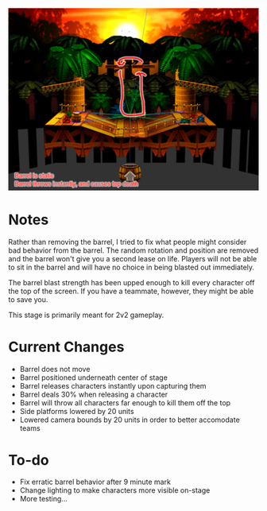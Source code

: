 <img src="draft.png" alt="v0.2h" width="720"/>

# Notes
Rather than removing the barrel, I tried to fix what people might consider bad behavior from the barrel. The random rotation and position are removed and the barrel won't give you a second lease on life. Players will not be able to sit in the barrel and will have no choice in being blasted out immediately.

The barrel blast strength has been upped enough to kill every character off the top of the screen. If you have a teammate, however, they might be able to save you.

This stage is primarily meant for 2v2 gameplay.

# Current Changes
* Barrel does not move
* Barrel positioned underneath center of stage
* Barrel releases characters instantly upon capturing them
* Barrel deals 30% when releasing a character
* Barrel will throw all characters far enough to kill them off the top
* Side platforms lowered by 20 units
* Lowered camera bounds by 20 units in order to better accomodate teams

# To-do
* Fix erratic barrel behavior after 9 minute mark
* Change lighting to make characters more visible on-stage
* More testing...
